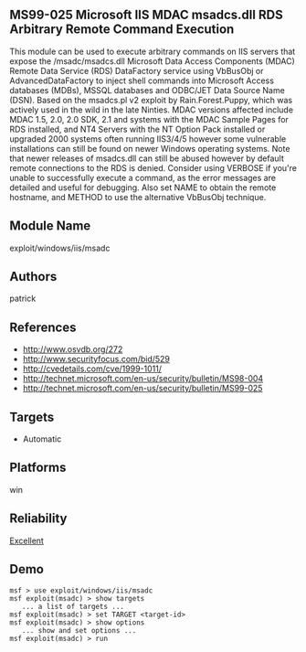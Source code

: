## MS99-025 Microsoft IIS MDAC msadcs.dll RDS Arbitrary Remote Command Execution

This module can be used to execute arbitrary commands on IIS 
servers that expose the /msadc/msadcs.dll Microsoft Data 
Access Components (MDAC) Remote Data Service (RDS) 
DataFactory service using VbBusObj or AdvancedDataFactory to 
inject shell commands into Microsoft Access databases 
(MDBs), MSSQL databases and ODBC/JET Data Source Name (DSN). 
Based on the msadcs.pl v2 exploit by Rain.Forest.Puppy, 
which was actively used in the wild in the late Ninties. 
MDAC versions affected include MDAC 1.5, 2.0, 2.0 SDK, 2.1 
and systems with the MDAC Sample Pages for RDS installed, 
and NT4 Servers with the NT Option Pack installed or 
upgraded 2000 systems often running IIS3/4/5 however some 
vulnerable installations can still be found on newer Windows 
operating systems. Note that newer releases of msadcs.dll 
can still be abused however by default remote connections to 
the RDS is denied. Consider using VERBOSE if you're unable 
to successfully execute a command, as the error messages are 
detailed and useful for debugging. Also set NAME to obtain 
the remote hostname, and METHOD to use the alternative 
VbBusObj technique.


## Module Name
exploit/windows/iis/msadc

## Authors
patrick


## References
* http://www.osvdb.org/272
* http://www.securityfocus.com/bid/529
* http://cvedetails.com/cve/1999-1011/
* http://technet.microsoft.com/en-us/security/bulletin/MS98-004
* http://technet.microsoft.com/en-us/security/bulletin/MS99-025



## Targets
* Automatic


## Platforms
win

## Reliability
[Excellent](https://github.com/rapid7/metasploit-framework/wiki/Exploit-Ranking)

## Demo

```
msf > use exploit/windows/iis/msadc
msf exploit(msadc) > show targets
   ... a list of targets ...
msf exploit(msadc) > set TARGET <target-id>
msf exploit(msadc) > show options
   ... show and set options ...
msf exploit(msadc) > run
```
    
    